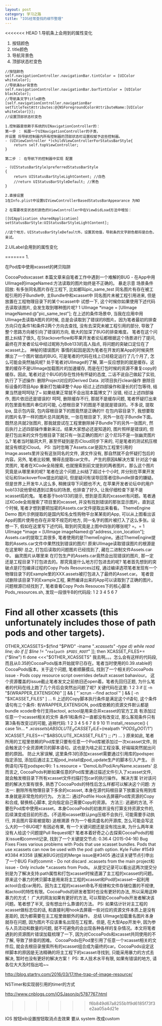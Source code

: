 ```yaml
---
layout: post
category: 学习之路
title: "IOS经常查找的细节整理"
---
```


<<<<<<< HEAD
1.导航条上会用到的属性变化

1. 按钮颜色
2. title颜色
3. 导航背景色
4. 顶部状态栏变色

```
//按钮颜色
self.navigationController.navigationBar.tintColor = [UIColor whiteColor];
//导航条bar背景色
self.navigationController.navigationBar.barTintColor = [UIColor blackColor];
//导航条文字title颜色
[self.navigationController.navigationBar setTitleTextAttributes:@{NSForegroundColorAttributeName:[UIColor whiteColor]}];
//设置顶部状态栏变色

1.控制器是依赖于系统的UINavigationController的：
第一步 ： 拓展一个UINavigationController的子类，
并设置 将导航控制器内所有控制器的顶部状态栏设置权赋予这些控制器。
- (UIViewController *)childViewControllerForStatusBarStyle{
    return self.topViewController;
}

第二步 ： 在导航下的控制器中实现 配置 

- (UIStatusBarStyle)preferredStatusBarStyle
{
    return UIStatusBarStyleLightContent; //白色
    //return UIStatusBarStyleDefault; //黑色
}

2.直接设置
1在Info.plist中设置UIViewControllerBasedStatusBarAppearance 为NO

2 在需要改变状态栏颜色的ViewController中在ViewDidLoad方法中增加：

[[UIApplication sharedApplication] setStatusBarStyle:UIStatusBarStyleLightContent];

//这个地方，UIStatusBarStyleDefault外，设置其他值，导航条的文字颜色都将是白色，亲试。
```





2.UILabel会用到的属性变化



=======
1.

在Pod库中使用xcasset的拷贝陷阱

CocoaPodsxcasset
本篇文章来自笔者工作中遇到一个难解的BUG - 在App中用UIImage的imageNamed:方法读取的图片始终是不正确的。
暴走示意
场景条件回放:
有多张同名图片存在工程下, 比如都叫pic_same_test
同名图片有存在被工程引用的子Bundle中, 主Bundle中和xcasset中
同名图片未被工程引用进来, 但是放置在工程物理目录下的某个xcasset中
试想一下, 这个时候你如果使用下述代码去读取该图片, 会发生取到哪种图片呢?
1
UIImage *image = [UIImage imageNamed:@"pic_same_test"];
在上述的条件场景中, 当我在应用中用UIImage去读取A图片的时候, 总是会读取到了错误的B图片。因为笔者最初的排查方向只在条件1和条件2两个方向去查找, 没有去深究未被工程引用的部分, 导致了整个思路方向被引向了错误的方向, 极大的加深了BUG的排查难度。
笔者在这个问题上纠结了很久, 在Stackoverflow和苹果开发者论坛都根据这个场景进行了提问, 最终在开发者论坛中经过昵称为Bob133的高人指点, 将问题的突破口定位在了xcasset上。
神秘的错误图片
事情的起因是因为笔者在开发的某App的时候突然爆出了一个图片锯齿的BUG, 可是笔者的代码在线上已经稳定运行了几个月了, 怎么可能会突然抽风呢?
处于笔者对UIImage的了解, 第一反应想到的就是缓存。这里的缓存不是UIImage加载图片的加速缓存, 而是在打包时候的资源不重复copy的缓存。因此, 笔者对这个BUG的存在性持有怀疑的态度, 二话不说自己做起了实验, 执行了下述操作:
删除Project对应的Derived Data.
对项目执行clean操作
删除目标设备的项目App
重新打包编译整个App
经过上述四部操作和漫长的打包等待, 结果当然是呵呵哒了~ 如果结果正常就不会出现本篇博文了! 没错, 经过上述四部操作, 图片依旧还是错误的!
呵呵, 删除缓存不行, 那就不是缓存问题, 笔者怀疑打出来的包里面有图片串位的可能, 心想根目录下的图是不是就是错误的。不多说, 提取ipa, 显示包内容, 包内容根目录下的图竟然是正确的!!!
在包内容目录下, 我想要取的图片名字一样的图片总共就两张, 一张在根目录下, 另外一张在子Bundle下面。既然总共就2张图片, 那我就尝试在工程里删除掉子Bundle下的另外一张图片, 然后执行上述四部操作重新来过。结果大家想必还是知道的, 图片照样是错误的, 但是打包出来的文件包根目录下就只有一张正确的图片!
这个尼玛不是一张幽灵图片么? 笔者当时脑洞大开, 甚至怀疑到是否iCloud同步下来的, 可是笔者的测试机压根就没有绑定iCloud。
PS: 当时忽略了Assets.car是因为工程里引用的Image.assets里并没有这张同名的文件, 源文件没有, 那自然就不会怀疑打包后的内容。另外, 笔者比较懒, 懒得去提取car文件。
产生的原因&解决方案
针对这个幽灵图片, 笔者在XCode全局搜索, 也就搜索到前文提到的两者图片。那么这个图片究竟是从哪里来的呢?
笔者在这个问题上纠结了超过十个小时, 并分别在苹果开发论坛和Stackoverflow提出的疑问, 但是疑问有误导回答者往Bundle排查的嫌疑。
但是世界上开发牛人这么多, 稍微误导下问题也不大, 在苹果开发者论坛中的用户bob133说他曾经遇到过类似的场景, 也排查了好久, 让我仔细检查下是不是xcasset捣的鬼。
笔者基于bob133的提示, 想到是否真的xcasset有问题。笔者通过XCode全局搜索了项目里的xcasset, 并没有找到错误的那张显示图片。直到这个时候, 笔者才想到要把加密的Assets.car文件提取出来看看。
ThemeEngine Demo
图片示例提取的是国内知名女性购物平台某某街的App, 可以从上图看出该App的图片使用也存在非常不规范的地方, 同一名字的图片被打入了这么多张。设想一下, 假如在这里写下述代码, 取到的究竟是上图中四张的哪张呢? =。=
1
UIImage *image = [UIImage imageNamed:@"address_icon_location"];
Assets.car的提取工具很多, 笔者使用的是ThemeEngine。通过ThemeEngine提取的Assets.car文件中果然找到错误的图片! 原来UIImage读取错误图片的根源是在这里啊!
总之, 打包后读取的问题图片已经找到了, 藏在二进制文件Assets.car中。
幽灵图片从哪里来
在打包生产的Assets.car竟然会出现错误的图片, 那一定还是工程目录下打包进去的。那究竟是什么地方打包进去的呢?
笔者首先想到的突破点是打包编译过程的Copy Pods Resources过程, 通过编译选项笔者发现有一个物理目录下的Example里的XXX.assets被打包进入了最终的Asset.car。
笔者尝试删除该目录下的Example工程, 果然编译出来的App可以读取到了正确的图片。
问题根源已经找到了, 笔者查看Copy Pods Resouces下的核心脚本Pods_resources.sh, 发现一段很牛B的代码段:
1
2
3
4
5
6
7
# Find all other xcassets (this unfortunately includes those of path pods and other targets).
OTHER_XCASSETS=$(find "$PWD" -iname "*.xcassets" -type d)
while read line; do
if [[ $line != "`realpath $PODS_ROOT`*" ]]; then
	XCASSET_FILES+=("$line")
fi
done <<<"$OTHER_XCASSETS"
我去啊。。。怎么会有这样的代码段, 而且从0.35的CocoaPods版本开始就早已存在。笔者当时使用的0.39.stable的CocoaPods版本。关于这个问题, 笔者顺藤摸瓜, 找到了一个相关的CocoaPods issue - Pods copy resource script overrides default xcasset bahaviour。
这个资源覆盖的issue截止笔者发文之前依旧还open着。笔者先回归正题, 为什么笔者的代码在线上跑了几个月后会突然出问题了呢? 关键代码在这里:
1
2
3
if [[ -n "${WRAPPER_EXTENSION}" ]] && [ "`xcrun --find actool`" ] && [ -n "$XCASSET_FILES" ]
...
fi
上述的Copy脚本执行条件是满足这个if语句, 这个条件语句有三个条件:
有WRAPPER_EXTENSION, pod库依赖的资源文件默认都是bundle
xcode命令行支持actool, actool是用来合并xcasset的官方工具
有添加过任意一个xcasset相关的文件
条件1和条件2一直都没有改变过, 那么客观条件只有第3条有改变过的可能, 追朔代码:
1
2
3
4
5
6
7
8
9
10
11
install_resource()
{
  case $1 in
  ...
  *.xcassets)
      ABSOLUTE_XCASSET_FILE=$(realpath "${PODS_ROOT}/$1")
      XCASSET_FILES+=("$ABSOLUTE_XCASSET_FILE")
      ;;
  /*)
  ...
}
原来如此, 笔者所用的工程里依赖的Pod库里只要有任意一个Pod库被添加过一次xcasset文件, 则会触发这个全资源拷贝的脚本语句。这也是为啥之前工程没事, 好端端突然就出问题的原因。
防止大家误解, 这里条件3的添加xcasset需要通过引用库的podspec指定添加, 添加后通过主工程pod_install或pod_update生产的脚本引入产生。
示例语句(写在podspec中):
1
s.resource = 'DemoLib/Pod/AnyName.xcassets'
总而言之, CocoaPods判断如果任意的Pod库里通过描述文件引入了xcasset文件, 就会触发根目录下所有xcasset文件扫描打包car的执行操作。
解决方案
针对该问题的解决方案有很多, 熟悉了CocoaPods的特性后怎么样都可以解决这个问题:
方法一: 删除所有物理目录下多余的xcasset, 本身在源代码根目录下放置没有用到库本身就是非常危险的行为。
方法二: 通过Podfile Hook去屏蔽Pod库资源的Copy和合成, 替换核心脚本, 定向指定自己需要Copy的资源。
方法三: 逃避的方法, 不要在Pod库中使用xcasset。本身CocoaPods的初衷并没有打算支持资源文件的, 后续演变成目前的形态。(不适用xcasset默认png压缩不会执行, 可能需要手动执行, 并且图片容易被提取)
追根溯源
作为一个极具盛名的开源库, 怎么可能会写这么大的一个BUG呢? 有因必有果, 有一个关键问题还是没有找出来, 为什么两年来没有人给这个问题提Pull Request呢?
笔者本着好奇之心去探索CocoaPods的相关issue和commit记录, 找到了一个关键提交节点:
0.36.4 (2015-04-16)
Bug Fixes
Fixes various problems with Pods that use xcasset bundles. Pods that use xcassets can now be used with the pod :path option.
Kyle Fuller #1549 #3384 #3358
该解决BUG对应的Merge issue是#3405
通过该关键节点引申出了一个BUG Fix的commit - Do not discard .xcassets from the main project和issue - Only include *.xcassets from Pods。
从提交记录可以看出这两次提交分别是为了解决支持:path属性和打包xcasset时候遗漏了主工程的xcasset的问题。
原来这个暴力的拷贝脚本是用来将主工程的xcasset和Pod的xcasset一起利用actool合成car用的。因为主工程的xcasset命名不规律和文件存储位置的不规律, 和actool的特性有限。CocoaPods的研发者暂时也没有更好的办法, 所以采用这种暴力的方式！
广大的网友如果有更好的方法, 可以帮助CocoaPods开发者解决该问题。笔者想了半天, 没有想出什么靠谱的方法。
PS: 如果估计针对主工程的xcasset做标志位的话, 和直接利用hook去屏蔽一些对应的资源文件本质上是没有差距的, 因为都需要在主工程里做额外的操作。
总结
UIImage加载重名图片本身就存在问题, 因为图片不应该重名出现在工程里。但是, 在大型App开发中, 因为参与人员流动和数量的问题, 就不可避免的会出现各种各样的复杂情况。本文将笔者遇到的资源图片错误加载梳理了一下, 因为对CocoaPods和xcasset共同使用的不了解, 导致了排查的困难。
CocoaPods在Pod里引用了任意一个xcasset相关的文件后, 就会去根目录搜索所有的xcasset组合成为最终的car。CocoaPods设定这样脚本的原因是无法精确的将主工程下的xcasset寻找到, 只能采用暴力的方式去解决, 暂时也没有更好的解决方案！
PS: 本人技术水平有限, 如果有错误的地方, 请各位大大及时指出哈~~





http://blog.startry.com/2016/03/17/the-trap-of-image-resource/





NSTimer和实现弱引用的timer的方式

http://www.cnblogs.com/iOSJason/p/5787767.html
>>>>>>> f6b849d67a8255b1f9d6185f73f3e2aa05a4d21e



IOS 按钮xib设置按钮取消点击效果 要从 system 改成custom